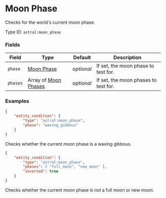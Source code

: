 # Moon Phase

Checks for the world's current moon phase.

Type ID: `astral:moon_phase`

### Fields

| Field    | Type                                             | Default    | Description                          |
|----------|--------------------------------------------------|------------|--------------------------------------|
| `phase`  | [Moon Phase](../../data/MOON_PHASE.md)           | *optional* | If set, the moon phase to test for.  |
| `phases` | Array of [Moon Phases](../../data/MOON_PHASE.md) | *optional* | If set, the moon phases to test for. |

### Examples

```json
{
    "entity_condition": {
        "type": "astral:moon_phase",
        "phase": "waxing_gibbous"
    }
}
```

Checks whether the current moon phase is a waxing gibbous.

```json
{
    "entity_condition": {
        "type": "astral:moon_phase",
        "phases": [ "full_moon", "new_moon" ],
        "inverted": true
    }
}
```

Checks whether the current moon phase is *not* a full moon or new moon.

